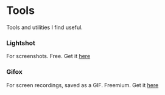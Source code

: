 # Tools
Tools and utilities I find useful.


### Lightshot
For screenshots. Free.
Get it [here](https://app.prntscr.com/en/index.html)

### Gifox
For screen recordings, saved as a GIF. Freemium.
Get it [here](https://gifox.io/)





